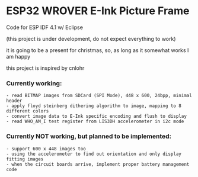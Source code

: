 # ESP32 WROVER E-Ink Picture Frame
 Code for ESP IDF 4.1 w/ Eclipse
 
 (this project is under development, do not expect everything to work)
  
  it is going to be a present for christmas, so, as long as it somewhat works I am happy
  
  this project is inspired by cnlohr
 
  ### Currently working:
    - read BITMAP images from SDCard (SPI Mode), 448 x 600, 24bpp, minimal header
    - apply floyd steinberg dithering algorithm to image, mapping to 8 different colors
    - convert image data to E-Ink specific encoding and flush to display
    - read WHO_AM_I test register from LIS3DH accelerometer in i2c mode
 
  ### Currently NOT working, but planned to be implemented:
    - support 600 x 448 images too
    - using the accelerometer to find out orientation and only display fitting images
    - when the circuit boards arrive, implement proper battery management code
